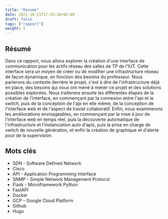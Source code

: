 ```yaml
---
title: "Resume"
date: 2021-10-21T17:35:34+02:00
draft: false
tags: ["rapport"]
weight: 1
---
```


## Résumé

Dans ce rapport, nous allons explorer la création d'une interface de communication pour les actifs réseau des salles de TP de l'IUT.
Cette interface sera un moyen de créer ou de modifier une infrastructure réseau de façon dynamique, en fonction des besoins du professeur.
Nous parlerons du contexte derrière le projet, c'est à dire de l'infrastructure déjà en place, des besoins qui nous ont mené à mener ce projet et des solutions possibles explorées.
Nous traiterons ensuite les différentes étapes de la création de l'interface, en commençant par la connexion entre l'api et le switch, puis de la conception de l'api en elle même, de la conception de l'interface web et de l'aspect de travail collaboratif.
Enfin, nous examinerons les améliorations envisageables, en commençant par la mise à jour de l'interface web en temps réel, puis la découverte automatique de l'infrastructure et l'instanciation auto d'apis, puis la prise en charge de switch de nouvelle génération, et enfin la création de graphique et d'alerte pour de la supervision.

## Mots clés

- SDN - Software Defined Network
- Cisco
- API - Application Programming Interface
- SNMP - Simple Network Management Protocol
- Flask - Microframework Python
- FastAPI
- Docker
- GCP - Google Cloud Platform
- Github
- Hugo